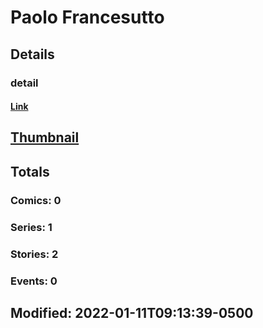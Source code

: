 # Paolo  Francesutto 
## Details
### detail
#### [Link](http://marvel.com/comics/creators/13468/paolo_francesutto?utm_campaign=apiRef&utm_source=225578a89fc76f3d20fbffda5d17a88d)
## [Thumbnail](http://i.annihil.us/u/prod/marvel/i/mg/b/40/image_not_available.jpg)
## Totals
### Comics: 0
### Series: 1
### Stories: 2
### Events: 0
## Modified: 2022-01-11T09:13:39-0500